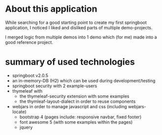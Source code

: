 # About this application

While searching for a good starting point to create my first springboot application, I noticed I liked and disliked parts of multiple demo-projects.

I merged logic from multiple demos into 1 demo which (for me) made into a good reference project.

# summary of used technologies

- springboot v2.0.5 
- an in-memory-DB (H2) which can be used during development/testing
- springboot security with 2 example-users
- thymeleaf with 
  - the thymeleaf-security extension with some examples
  - the thymleaf-layout-dialect in order to reuse components
- webjars in order to manage javascript and css (including webjars-locate)
  - bootstrap 4 (pages include: responsive navbar, fixed footer)
  - font awesome 5 (with some examples within the pages)
  - jquery
